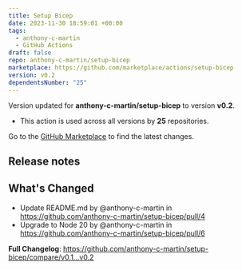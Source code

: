 ```yaml
---
title: Setup Bicep
date: 2023-11-30 18:59:01 +00:00
tags:
  - anthony-c-martin
  - GitHub Actions
draft: false
repo: anthony-c-martin/setup-bicep
marketplace: https://github.com/marketplace/actions/setup-bicep
version: v0.2
dependentsNumber: "25"
---
```



Version updated for **anthony-c-martin/setup-bicep** to version **v0.2**.
- This action is used across all versions by **25** repositories.

Go to the [GitHub Marketplace](https://github.com/marketplace/actions/setup-bicep) to find the latest changes.

## Release notes

## What's Changed
* Update README.md by @anthony-c-martin in https://github.com/anthony-c-martin/setup-bicep/pull/4
* Upgrade to Node 20 by @anthony-c-martin in https://github.com/anthony-c-martin/setup-bicep/pull/6


**Full Changelog**: https://github.com/anthony-c-martin/setup-bicep/compare/v0.1...v0.2
